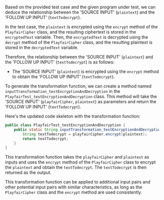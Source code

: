 Based on the provided test case and the given program under test, we can deduce the relationship between the 'SOURCE INPUT' (`plaintext`) and the 'FOLLOW UP INPUT' (`textTodecrypt`).

In the test case, the `plaintext` is encrypted using the `encrypt` method of the `PlayfairCipher` class, and the resulting ciphertext is stored in the `encryptedText` variable. Then, the `encryptedText` is decrypted using the `decrypt` method of the `PlayfairCipher` class, and the resulting plaintext is stored in the `decryptedText` variable.

Therefore, the relationship between the 'SOURCE INPUT' (`plaintext`) and the 'FOLLOW UP INPUT' (`textTodecrypt`) is as follows:

- The 'SOURCE INPUT' (`plaintext`) is encrypted using the `encrypt` method to obtain the 'FOLLOW UP INPUT' (`textTodecrypt`).

To generate the transformation function, we can create a method named `inputTransformation_testEncryptionAndDecryption` in the `PlayfairTest_testEncryptionAndDecryption` class. This method will take the 'SOURCE INPUT' (`playfairCipher`, `plaintext`) as parameters and return the 'FOLLOW UP INPUT' (`textTodecrypt`).

Here's the updated code skeleton with the transformation function:

```java
public class PlayfairTest_testEncryptionAndDecryption {
    public static String inputTransformation_testEncryptionAndDecryption(PlayfairCipher playfairCipher, String plaintext) {
        String textTodecrypt = playfairCipher.encrypt(plaintext);
        return textTodecrypt;
    }
}
```

This transformation function takes the `playfairCipher` and `plaintext` as inputs and uses the `encrypt` method of the `PlayfairCipher` class to encrypt the `plaintext` and obtain the `textTodecrypt`. The `textTodecrypt` is then returned as the output.

This transformation function can be applied to additional input pairs and other potential input pairs with similar characteristics, as long as the `PlayfairCipher` class and the `encrypt` method are used consistently.